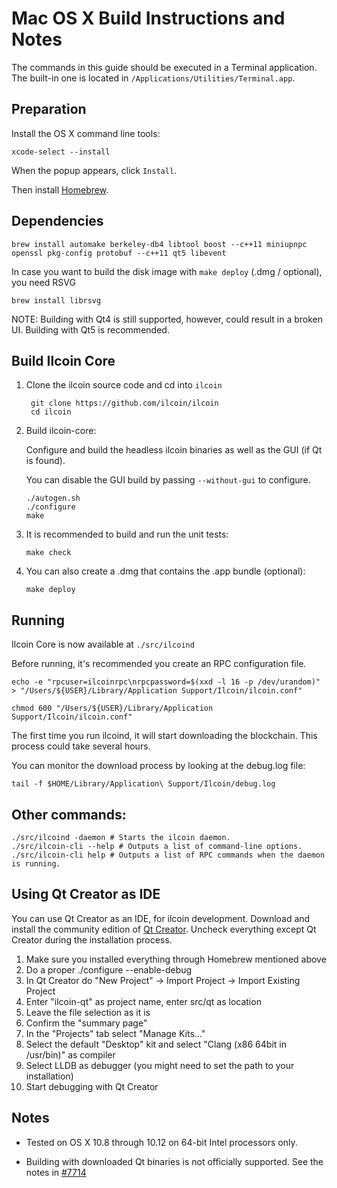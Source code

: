 Mac OS X Build Instructions and Notes
====================================
The commands in this guide should be executed in a Terminal application.
The built-in one is located in `/Applications/Utilities/Terminal.app`.

Preparation
-----------
Install the OS X command line tools:

`xcode-select --install`

When the popup appears, click `Install`.

Then install [Homebrew](http://brew.sh).

Dependencies
----------------------

    brew install automake berkeley-db4 libtool boost --c++11 miniupnpc openssl pkg-config protobuf --c++11 qt5 libevent

In case you want to build the disk image with `make deploy` (.dmg / optional), you need RSVG

    brew install librsvg

NOTE: Building with Qt4 is still supported, however, could result in a broken UI. Building with Qt5 is recommended.

Build Ilcoin Core
------------------------

1. Clone the ilcoin source code and cd into `ilcoin`

        git clone https://github.com/ilcoin/ilcoin
        cd ilcoin

2.  Build ilcoin-core:

    Configure and build the headless ilcoin binaries as well as the GUI (if Qt is found).

    You can disable the GUI build by passing `--without-gui` to configure.

        ./autogen.sh
        ./configure
        make

3.  It is recommended to build and run the unit tests:

        make check

4.  You can also create a .dmg that contains the .app bundle (optional):

        make deploy

Running
-------

Ilcoin Core is now available at `./src/ilcoind`

Before running, it's recommended you create an RPC configuration file.

    echo -e "rpcuser=ilcoinrpc\nrpcpassword=$(xxd -l 16 -p /dev/urandom)" > "/Users/${USER}/Library/Application Support/Ilcoin/ilcoin.conf"

    chmod 600 "/Users/${USER}/Library/Application Support/Ilcoin/ilcoin.conf"

The first time you run ilcoind, it will start downloading the blockchain. This process could take several hours.

You can monitor the download process by looking at the debug.log file:

    tail -f $HOME/Library/Application\ Support/Ilcoin/debug.log

Other commands:
-------

    ./src/ilcoind -daemon # Starts the ilcoin daemon.
    ./src/ilcoin-cli --help # Outputs a list of command-line options.
    ./src/ilcoin-cli help # Outputs a list of RPC commands when the daemon is running.

Using Qt Creator as IDE
------------------------
You can use Qt Creator as an IDE, for ilcoin development.
Download and install the community edition of [Qt Creator](https://www.qt.io/download/).
Uncheck everything except Qt Creator during the installation process.

1. Make sure you installed everything through Homebrew mentioned above
2. Do a proper ./configure --enable-debug
3. In Qt Creator do "New Project" -> Import Project -> Import Existing Project
4. Enter "ilcoin-qt" as project name, enter src/qt as location
5. Leave the file selection as it is
6. Confirm the "summary page"
7. In the "Projects" tab select "Manage Kits..."
8. Select the default "Desktop" kit and select "Clang (x86 64bit in /usr/bin)" as compiler
9. Select LLDB as debugger (you might need to set the path to your installation)
10. Start debugging with Qt Creator

Notes
-----

* Tested on OS X 10.8 through 10.12 on 64-bit Intel processors only.

* Building with downloaded Qt binaries is not officially supported. See the notes in [#7714](https://github.com/ilcoin/ilcoin/issues/7714)

